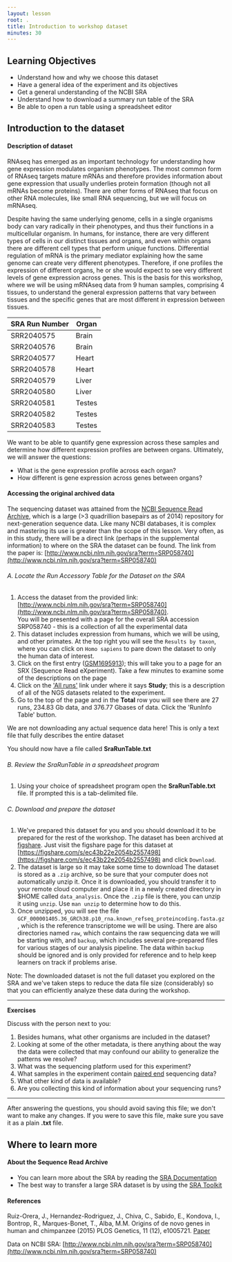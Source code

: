 ```yaml
---
layout: lesson
root: .
title: Introduction to workshop dataset
minutes: 30
---
```


## Learning Objectives
* Understand how and why we choose this dataset
* Have a general idea of the experiment and its objectives
* Get a general understanding of the NCBI SRA
* Understand how to download a summary run table of the SRA
* Be able to open a run table using a spreadsheet editor

## Introduction to the dataset

#### Description of dataset

RNAseq has emerged as an important technology for understanding how gene expression modulates organism phenotypes. The most common form of RNAseq targets mature mRNAs and therefore provides information about gene expression that usually underlies protein formation (though not all mRNAs become proteins). There are other forms of RNAseq that focus on other RNA molecules, like small RNA sequencing, but we will focus on mRNAseq.

Despite having the same underlying genome, cells in a single organisms body can vary radically in their phenotypes, and thus their functions in a multicellular organism. In humans, for instance, there are very different types of cells in our distinct tissues and organs, and even within organs there are different cell types that perform unique functions. Differential regulation of mRNA is the primary mediator explaining how the same genome can create very different phenotypes. Therefore, if one profiles the expression of different organs, he or she would expect to see very different levels of gene expression across genes. This is the basis for this workshop, where we will be using mRNAseq data from 9 human samples, comprising 4 tissues, to understand the general expression patterns that vary between tissues and the specific genes that are most different in expression between tissues.

| SRA Run Number | Organ |
| -------------- | ----- |
| SRR2040575 | Brain |
| SRR2040576 | Brain |
| SRR2040577 | Heart |
| SRR2040578 | Heart |
| SRR2040579 | Liver |
| SRR2040580 | Liver |
| SRR2040581 | Testes |
| SRR2040582 | Testes |
| SRR2040583 | Testes |


We want to be able to quantify gene expression across these samples and determine how different expression profiles are between organs. Ultimately, we will answer the questions:

- What is the gene expression profile across each organ?
- How different is gene expression across genes between organs?

#### Accessing the original archived data
The sequencing dataset was attained from the [NCBI Sequence Read Archive](http://www.ncbi.nlm.nih.gov/sra), which is a large (>3 quadrillion basepairs as of 2014) repository for next-generation sequence data. Like many NCBI databases, it is complex and mastering its use is greater than the scope of this lesson. Very often, as in this study, there will be a direct link (perhaps in the supplemental information) to where on the SRA the dataset can be found. The link from the paper is: [http://www.ncbi.nlm.nih.gov/sra?term=SRP058740](http://www.ncbi.nlm.nih.gov/sra?term=SRP058740)

###### A. Locate the Run Accessory Table for the Dataset on the SRA

1. Access the dataset from the provided link: [http://www.ncbi.nlm.nih.gov/sra?term=SRP058740](http://www.ncbi.nlm.nih.gov/sra?term=SRP058740).  
You will be presented with a page for the overall SRA accession SRP058740 - this is a collection of all the experimental data
2. This dataset includes expression from humans, which we will be using, and other primates. At the top right you will see the `Results by taxon`, where you can click on `Homo sapiens` to pare down the dataset to only the human data of interest.
3. Click on the first entry ([GSM1695913](https://www.ncbi.nlm.nih.gov/sra/SRX1038913[accn])); this will take you to a page for an SRX (Sequence Read eXperiment). Take a few minutes to examine some of the descriptions on the page
4. Click on the ['All runs'](https://www.ncbi.nlm.nih.gov/Traces/study/?acc=SRP058740) link under where it says **Study**; this is a description of all of the NGS datasets related to the experiment.
5. Go to the top of the page and in the **Total** row you will see there are 27 runs, 234.83 Gb data, and 376.77 Gbases of data. Click the 'RunInfo Table' button.

We are not downloading any actual sequence data here! This is only a text file that fully describes the entire dataset

You should now have a file called **SraRunTable.txt**

###### B. Review the SraRunTable in a spreadsheet program

1. Using your choice of spreadsheet program open the **SraRunTable.txt** file. If prompted this is a tab-delimited file.

###### C. Download and prepare the dataset

1. We've prepared this dataset for you and you should download it to be prepared for the rest of the workshop. The dataset has been archived at [figshare](https://figshare.com/). Just visit the figshare page for this dataset at [https://figshare.com/s/ec43b22e2054b2557498](https://figshare.com/s/ec43b22e2054b2557498) and click `Download`.
2. The dataset is large so it may take some time to download The dataset is stored as a `.zip` archive, so be sure that your computer does not automatically unzip it. Once it is downloaded, you should transfer it to your remote cloud computer and place it in a newly created directory in $HOME called `data_analysis`. Once the `.zip` file is there, you can unzip it using `unzip`. Use `man unzip` to determine how to do this.
3. Once unzipped, you will see the file `GCF_000001405.36_GRCh38.p10_rna.known_refseq_proteincoding.fasta.gz`, which is the reference transcriptome we will be using. There are also directories named `raw`, which contains the raw sequencing data we will be starting with, and `backup`, which includes several pre-prepared files for various stages of our analysis pipeline. The data within `backup` should be ignored and is only provided for reference and to help keep learners on track if problems arise.

Note: The downloaded dataset is not the full dataset you explored on the SRA and we've taken steps to reduce the data file size (considerably) so that you can efficiently analyze these data during the workshop.

***
**Exercises**

Discuss with the person next to you:

1. Besides humans, what other organisms are included in the dataset?
2. Looking at some of the other metadata, is there anything about the way the data were collected that may confound our ability to generalize the patterns we resolve?
3. What was the sequencing platform used for this experiment?
4. What samples in the experiment contain [paired end](http://www.illumina.com/technology/next-generation-sequencing/paired-end-sequencing_assay.html) sequencing data?
5. What other kind of data is available?
6. Are you collecting this kind of information about your sequencing runs?
***
After answering the questions, you should avoid saving this file; we don't want to make any changes. If you were to save this file, make sure you save it as a plain **.txt** file.


## Where to learn more

#### About the Sequence Read Archive

* You can learn more about the SRA by reading the [SRA Documentation](http://www.ncbi.nlm.nih.gov/Traces/sra/)
* The best way to transfer a large SRA dataset is by using the [SRA Toolkit](http://www.ncbi.nlm.nih.gov/Traces/sra/?view=toolkit_doc)

#### References

Ruiz-Orera, J., Hernandez-Rodriguez, J., Chiva, C., Sabido, E., Kondova, I., Bontrop, R., Marques-Bonet, T., Alba, M.M. Origins of de novo genes in human and chimpanzee (2015) PLOS Genetics, 11 (12), e1005721.
[Paper](http://journals.plos.org/plosgenetics/article?id=10.1371/journal.pgen.1005721)

Data on NCBI SRA: [http://www.ncbi.nlm.nih.gov/sra?term=SRP058740](http://www.ncbi.nlm.nih.gov/sra?term=SRP058740)
